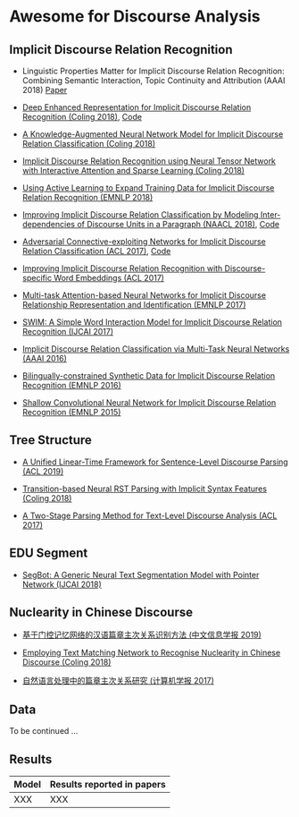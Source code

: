 # Awesome for Discourse Analysis

## Implicit Discourse Relation Recognition

- Linguistic Properties Matter for Implicit Discourse Relation Recognition: Combining Semantic Interaction, Topic Continuity and Attribution (AAAI 2018) [Paper]()


- [Deep Enhanced Representation for Implicit Discourse Relation Recognition (Coling 2018)](https://aclweb.org/anthology/papers/C/C18/C18-1048/), [Code](https://github.com/hxbai/Deep_Enhanced_Repr_for_IDRR)


- [A Knowledge-Augmented Neural Network Model for Implicit Discourse Relation Classification (Coling 2018)](https://aclweb.org/anthology/papers/C/C18/C18-1049/)

- [Implicit Discourse Relation Recognition using Neural Tensor Network with Interactive Attention and Sparse Learning (Coling 2018)]()


- [Using Active Learning to Expand Training Data for Implicit Discourse Relation Recognition (EMNLP 2018)]()


- [Improving Implicit Discourse Relation Classification by Modeling Inter-dependencies of Discourse Units in a Paragraph (NAACL 2018)](https://aclweb.org/anthology/papers/N/N18/N18-1013/), [Code](https://github.com/ZeyuDai/paragraph-level_implicit_discourse_relation_classification)

- [Adversarial Connective-exploiting Networks for Implicit Discourse Relation Classification (ACL 2017)](https://aclweb.org/anthology/papers/P/P17/P17-1093/), [Code](https://github.com/qkaren/Adversarial-Network-for-Discourse-ACL2017)

- [Improving Implicit Discourse Relation Recognition with Discourse-specific Word Embeddings (ACL 2017)](https://aclweb.org/anthology/papers/P/P17/P17-2042/)

- [Multi-task Attention-based Neural Networks for Implicit Discourse Relationship Representation and Identification (EMNLP 2017)]()

- [SWIM: A Simple Word Interaction Model for Implicit Discourse Relation Recognition (IJCAI 2017)]()

- [Implicit Discourse Relation Classification via Multi-Task Neural Networks (AAAI 2016)]()

- [Bilingually-constrained Synthetic Data for Implicit Discourse Relation Recognition (EMNLP 2016)]()

- [Shallow Convolutional Neural Network for Implicit Discourse Relation Recognition (EMNLP 2015)]()


## Tree Structure

- [A Unified Linear-Time Framework for Sentence-Level Discourse Parsing (ACL 2019)]()

- [Transition-based Neural RST Parsing with Implicit Syntax Features (Coling 2018)](https://aclweb.org/anthology/papers/C/C18/C18-1047/)

- [A Two-Stage Parsing Method for Text-Level Discourse Analysis (ACL 2017)](http://aclweb.org/anthology/P17-2029)

## EDU Segment 

- [SegBot: A Generic Neural Text Segmentation Model with Pointer Network (IJCAI 2018)]()


## Nuclearity in Chinese Discourse

- [基于门控记忆网络的汉语篇章主次关系识别方法 (中文信息学报 2019)]()

- [Employing Text Matching Network to Recognise Nuclearity in Chinese Discourse (Coling 2018)](http://www.aclweb.org/anthology/C18-1044)

- [自然语言处理中的篇章主次关系研究 (计算机学报 2017)]()


## Data

To be continued ...


## Results
Model          | Results reported in papers  
------------   | -------------               
XXX            | XXX                         
